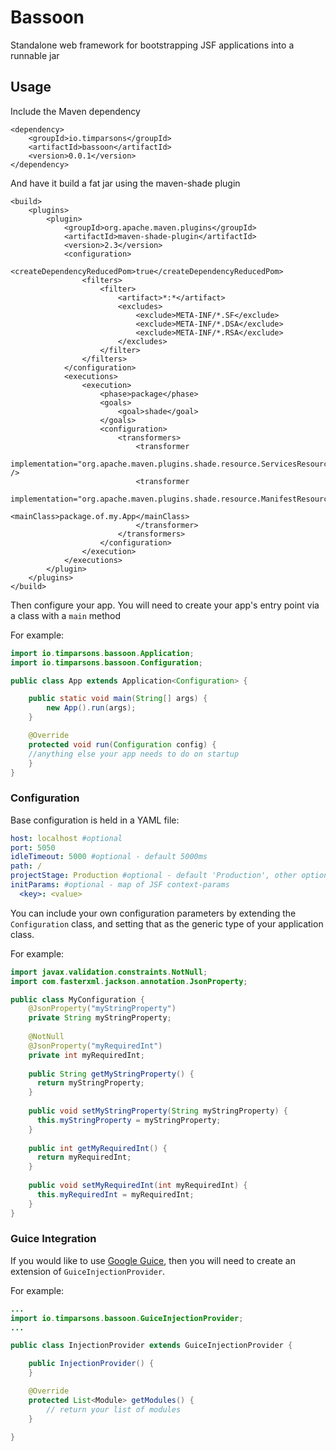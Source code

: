 # Bassoon
Standalone web framework for bootstrapping JSF applications into a runnable jar

## Usage

Include the Maven dependency
```
<dependency>
	<groupId>io.timparsons</groupId>
	<artifactId>bassoon</artifactId>
	<version>0.0.1</version>
</dependency>
```

And have it build a fat jar using the maven-shade plugin

```
<build>
	<plugins>
		<plugin>
			<groupId>org.apache.maven.plugins</groupId>
			<artifactId>maven-shade-plugin</artifactId>
			<version>2.3</version>
			<configuration>
				<createDependencyReducedPom>true</createDependencyReducedPom>
				<filters>
					<filter>
						<artifact>*:*</artifact>
						<excludes>
							<exclude>META-INF/*.SF</exclude>
							<exclude>META-INF/*.DSA</exclude>
							<exclude>META-INF/*.RSA</exclude>
						</excludes>
					</filter>
				</filters>
			</configuration>
			<executions>
				<execution>
					<phase>package</phase>
					<goals>
						<goal>shade</goal>
					</goals>
					<configuration>
						<transformers>
							<transformer
								implementation="org.apache.maven.plugins.shade.resource.ServicesResourceTransformer" />
							<transformer
								implementation="org.apache.maven.plugins.shade.resource.ManifestResourceTransformer">
								<mainClass>package.of.my.App</mainClass>
							</transformer>
						</transformers>
					</configuration>
				</execution>
			</executions>
		</plugin>
	</plugins>
</build>
```

Then configure your app.  You will need to create your app's entry point via a class with a `main` method

For example:

```Java
import io.timparsons.bassoon.Application;
import io.timparsons.bassoon.Configuration;

public class App extends Application<Configuration> {

	public static void main(String[] args) {
		new App().run(args);
	}

	@Override
	protected void run(Configuration config) {
    //anything else your app needs to do on startup
	}
}
```

### Configuration

Base configuration is held in a YAML file:

```YAML
host: localhost #optional
port: 5050
idleTimeout: 5000 #optional - default 5000ms
path: /
projectStage: Production #optional - default 'Production', other option is 'Development'
initParams: #optional - map of JSF context-params
  <key>: <value>
```

You can include your own configuration parameters by extending the `Configuration` class, and setting that as the generic type of your application class.

For example:

```Java
import javax.validation.constraints.NotNull;
import com.fasterxml.jackson.annotation.JsonProperty;

public class MyConfiguration {
	@JsonProperty("myStringProperty")
	private String myStringProperty;
	
	@NotNull
	@JsonProperty("myRequiredInt")
	private int myRequiredInt;
	
	public String getMyStringProperty() {
	  return myStringProperty;
	}
	
	public void setMyStringProperty(String myStringProperty) {
	  this.myStringProperty = myStringProperty;
	}
	
	public int getMyRequiredInt() {
	  return myRequiredInt;
	}
	
	public void setMyRequiredInt(int myRequiredInt) {
	  this.myRequiredInt = myRequiredInt;
	}
}
```

### Guice Integration

If you would like to use [Google Guice](https://github.com/google/guice), then you will need to create an extension of `GuiceInjectionProvider`.

For example:

```Java
...
import io.timparsons.bassoon.GuiceInjectionProvider;
...

public class InjectionProvider extends GuiceInjectionProvider {

	public InjectionProvider() {
	}

	@Override
	protected List<Module> getModules() {
		// return your list of modules
	}

}
```
